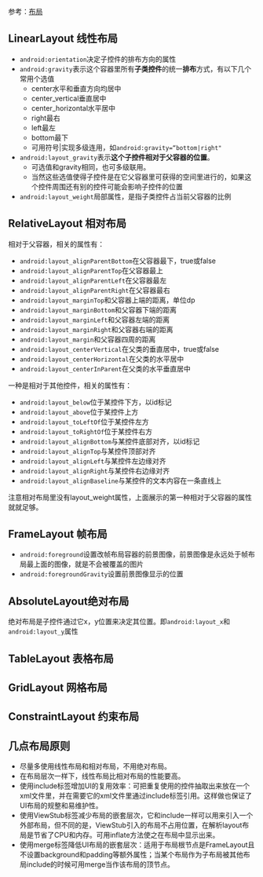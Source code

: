 参考：[布局](https://www.jianshu.com/p/68e086bf43d8)

## LinearLayout      线性布局

- `android:orientation`决定子控件的排布方向的属性
- `android:gravity`表示这个容器里所有**子类控件**的统一**排布**方式，有以下几个常用个选值
  + center水平和垂直方向均居中
  + center_vertical垂直居中
  + center_horizontal水平居中
  + right最右
  + left最左
  + bottom最下
  + 可用符号|实现多级连用，如`android:gravity=“bottom|right"`
- `android:layout_gravity`表示**这个子控件相对于父容器的位置**。
  + 可选值和gravity相同，也可多级联用。
  + 当然这些选值使得子控件是在它父容器里可获得的空间里进行的，如果这个控件周围还有别的控件可能会影响子控件的位置
- `android:layout_weight`局部属性，是指子类控件占当前父容器的比例

## RelativeLayout  相对布局


相对于父容器，相关的属性有：
- `android:layout_alignParentBottom`在父容器最下，true或false
- `android:layout_alignParentTop`在父容器最上
- `android:layout_alignParentLeft`在父容器最左
- `android:layout_alignParentRight`在父容器最右
- `android:layout_marginTop`和父容器上端的距离，单位dp
- `android:layout_marginBottom`和父容器下端的距离
- `android:layout_marginLeft`和父容器左端的距离
- `android:layout_marginRight`和父容器右端的距离
- `android:layout_margin`和父容器四周的距离
- `android:layout_centerVertical`在父类的垂直居中，true或false
- `android:layout_centerHorizontal`在父类的水平居中
- `android:layout_centerInParent`在父类的水平垂直居中

一种是相对于其他控件，相关的属性有：
- `android:layout_below`位于某控件下方，以id标记
- `android:layout_above`位于某控件上方
- `android:layout_toLeftOf`位于某控件左方
- `android:layout_toRightOf`位于某控件右方
- `android:layout_alignBottom`与某控件底部对齐，以id标记
- `android:layout_alignTop`与某控件顶部对齐
- `android:layout_alignLeft`与某控件左边缘对齐
- `android:layout_alignRight`与某控件右边缘对齐
- `android:layout_alignBaseline`与某控件的文本内容在一条直线上

注意相对布局里没有layout_weight属性，上面展示的第一种相对于父容器的属性就就足够。

## FrameLayout     帧布局

- `android:foreground`设置改帧布局容器的前景图像，前景图像是永远处于帧布局最上面的图像，就是不会被覆盖的图片
- `android:foregroundGravity`设置前景图像显示的位置

## AbsoluteLayout绝对布局

绝对布局是子控件通过它x，y位置来决定其位置。即`android:layout_x`和`android:layout_y`属性

## TableLayout      表格布局

## GridLayout        网格布局

## ConstraintLayout    约束布局

## 几点布局原则

- 尽量多使用线性布局和相对布局，不用绝对布局。
- 在布局层次一样下，线性布局比相对布局的性能要高。
- 使用include标签增加UI的复用效率：可把重复使用的控件抽取出来放在一个xml文件里，并在需要它的xml文件里通过include标签引用。这样做也保证了UI布局的规整和易维护性。
- 使用ViewStub标签减少布局的嵌套层次，它和include一样可以用来引入一个外部布局，但不同的是，ViewStub引入的布局不占用位置，在解析layout布局是节省了CPU和内存。可用inflate方法使之在布局中显示出来。
- 使用merge标签降低UI布局的嵌套层次：适用于布局根节点是FrameLayout且不设置background和padding等额外属性；当某个布局作为子布局被其他布局include的时候可用merge当作该布局的顶节点。